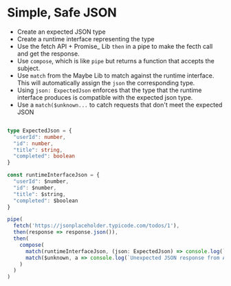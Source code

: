 # Simple, Safe JSON

- Create an expected JSON type
- Create a runtime interface representing the type
- Use the fetch API + Promise_ Lib `then` in a pipe to make the fecth call and get the response.
- Use `compose`, which is like `pipe` but returns a function that accepts the subject.
- Use `match` from the Maybe Lib to match against the runtime interface. This will automatically assign the `json` the corresponding type.
- Using `json: ExpectedJson` enforces that the type that the runtime interface produces is compatible with the expected json type.
- Use a `match($unknown...` to catch requests that don't meet the expected JSON

```typescript

type ExpectedJson = {
  "userId": number,
  "id": number,
  "title": string,
  "completed": boolean
}

const runtimeInterfaceJson = {
  "userId": $number,
  "id": $number,
  "title": $string,
  "completed": $boolean
}

pipe(
  fetch('https://jsonplaceholder.typicode.com/todos/1'),
  then(response => response.json()),
  then(
    compose(
      match(runtimeInterfaceJson, (json: ExpectedJson) => console.log(`yay - ${ json.title }`)),
      match($unknown, a => console.log(`Unexpected JSON response from API`))
    )
  )
)

```
